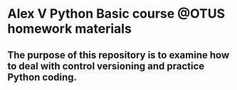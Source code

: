 # Alex V Python Basic course @OTUS homework materials

## The purpose of this repository is to examine how to deal with control versioning and practice Python coding.